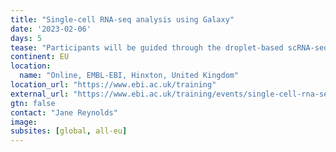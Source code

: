 ```yaml
---
title: "Single-cell RNA-seq analysis using Galaxy"
date: '2023-02-06'
days: 5
tease: "Participants will be guided through the droplet-based scRNA-seq analysis pipelines from raw reads to trajectories."
continent: EU
location:
  name: "Online, EMBL-EBI, Hinxton, United Kingdom"
location_url: "https://www.ebi.ac.uk/training"
external_url: "https://www.ebi.ac.uk/training/events/single-cell-rna-seq-analysis-using-galaxy-0/"
gtn: false
contact: "Jane Reynolds"
image: 
subsites: [global, all-eu]
---
```

